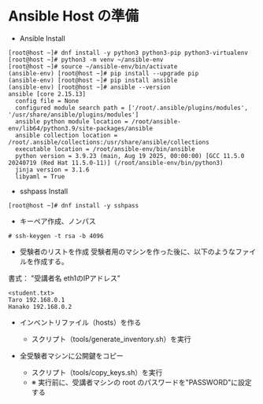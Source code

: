 # Ansible Host の準備

- Ansible Install
```
[root@host ~]# dnf install -y python3 python3-pip python3-virtualenv
[root@host ~]# python3 -m venv ~/ansible-env
[root@host ~]# source ~/ansible-env/bin/activate
(ansible-env) [root@host ~]# pip install --upgrade pip
(ansible-env) [root@host ~]# pip install ansible
(ansible-env) [root@host ~]# ansible --version
ansible [core 2.15.13]
  config file = None
  configured module search path = ['/root/.ansible/plugins/modules', '/usr/share/ansible/plugins/modules']
  ansible python module location = /root/ansible-env/lib64/python3.9/site-packages/ansible
  ansible collection location = /root/.ansible/collections:/usr/share/ansible/collections
  executable location = /root/ansible-env/bin/ansible
  python version = 3.9.23 (main, Aug 19 2025, 00:00:00) [GCC 11.5.0 20240719 (Red Hat 11.5.0-11)] (/root/ansible-env/bin/python3)
  jinja version = 3.1.6
  libyaml = True
```

- sshpass Install
```
[root@host ~]# dnf install -y sshpass
```

- キーペア作成、ノンパス
```
# ssh-keygen -t rsa -b 4096
```

- 受験者のリストを作成
受験者用のマシンを作った後に、以下のようなファイルを作成する。

書式： "受講者名 eth1のIPアドレス"

```
<student.txt>
Taro 192.168.0.1
Hanako 192.168.0.2
```

- インベントリファイル（hosts）を作る
  -  スクリプト（tools/generate_inventory.sh）を実行

- 全受験者マシンに公開鍵をコピー
  - スクリプト（tools/copy_keys.sh）を実行
  - ※ 実行前に、受講者マシンの root のパスワードを"PASSWORD"に設定する
